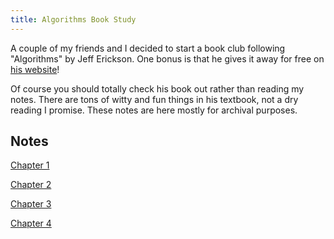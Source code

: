 ```yaml
---
title: Algorithms Book Study
---
```


A couple of my friends and I decided to start a book club following "Algorithms" by Jeff Erickson. One bonus is that he gives it away for free on [his website](http://jeffe.cs.illinois.edu/teaching/algorithms/)!

Of course you should totally check his book out rather than reading my notes. There are tons of witty and fun things in his textbook, not a dry reading I promise. These notes are here mostly for archival purposes.

## Notes
[Chapter 1](recursion)

[Chapter 2](backtracking)

[Chapter 3](dynamic)

[Chapter 4](greedy)
